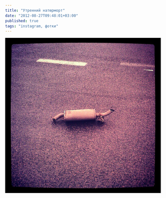 ```yaml
---
title: "Утренний натюрморт"
date: "2012-08-27T09:48:01+03:00"
published: true
tags: "instagram, фотки"
---
```


![Утренний натюрморт](/images/photos/instagram/morning-still-life.jpg "Утренний натюрморт")